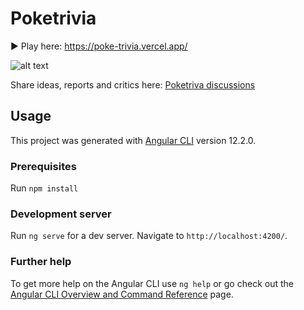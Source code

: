 # Poketrivia

▶️ Play here: https://poke-trivia.vercel.app/

![alt text](https://mir-s3-cdn-cf.behance.net/project_modules/1400_opt_1/75a331165877161.640f352a3e962.png)

Share ideas, reports and critics here: [Poketriva discussions](https://github.com/byToliu/poketrivia/discussions) 

## Usage

This project was generated with [Angular CLI](https://github.com/angular/angular-cli) version 12.2.0.

### Prerequisites

Run `npm install`

### Development server

Run `ng serve` for a dev server. Navigate to `http://localhost:4200/`. 

### Further help

To get more help on the Angular CLI use `ng help` or go check out the [Angular CLI Overview and Command Reference](https://angular.io/cli) page.
